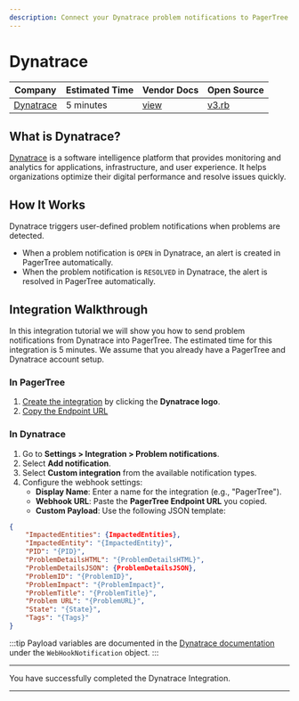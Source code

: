 ```yaml
---
description: Connect your Dynatrace problem notifications to PagerTree.
---
```


# Dynatrace

| Company                             | Estimated Time | Vendor Docs                                     | Open Source                                                                                                                 |
| ----------------------------------- | -------------- | ----------------------------------------------- | --------------------------------------------------------------------------------------------------------------------------- |
| [Dynatrace](https://www.dynatrace.com/) | 5 minutes      | [view](https://docs.dynatrace.com/docs/analyze-explore-automate/notifications-and-alerting/problem-notifications/webhook-integration) | [v3.rb](https://github.com/PagerTree/pager_tree-integrations/blob/main/app/models/pager_tree/integrations/dynatrace/v3.rb) |

## What is Dynatrace?

[Dynatrace](https://www.dynatrace.com/) is a software intelligence platform that provides monitoring and analytics for applications, infrastructure, and user experience. It helps organizations optimize their digital performance and resolve issues quickly.

## How It Works

Dynatrace triggers user-defined problem notifications when problems are detected.

* When a problem notification is `OPEN` in Dynatrace, an alert is created in PagerTree automatically.
* When the problem notification is `RESOLVED` in Dynatrace, the alert is resolved in PagerTree automatically.

## Integration Walkthrough

In this integration tutorial we will show you how to send problem notifications from Dynatrace into PagerTree. The estimated time for this integration is 5 minutes. We assume that you already have a PagerTree and Dynatrace account setup.

### In PagerTree

1. [Create the integration](introduction.md#create-an-integration) by clicking the **Dynatrace logo**.
2. [Copy the Endpoint URL](introduction.md#copy-the-endpoint-url)

### In Dynatrace

1. Go to **Settings > Integration > Problem notifications**.
2. Select **Add notification**.
3. Select **Custom integration** from the available notification types.
4. Configure the webhook settings:
   - **Display Name**: Enter a name for the integration (e.g., "PagerTree").
   - **Webhook URL**: Paste the **PagerTree Endpoint URL** you copied.
   - **Custom Payload**: Use the following JSON template:

```json
{
    "ImpactedEntities": {ImpactedEntities},
    "ImpactedEntity": "{ImpactedEntity}",
    "PID": "{PID}",
    "ProblemDetailsHTML": "{ProblemDetailsHTML}",
    "ProblemDetailsJSON": {ProblemDetailsJSON},
    "ProblemID": "{ProblemID}",
    "ProblemImpact": "{ProblemImpact}",
    "ProblemTitle": "{ProblemTitle}",
    "Problem URL": "{ProblemURL}",
    "State": "{State}",
    "Tags": "{Tags}"
}
```

:::tip
Payload variables are documented in the [Dynatrace documentation](https://docs.dynatrace.com/docs/discover-dynatrace/references/dynatrace-api/environment-api/settings/schemas/builtin-problem-notifications) under the `WebHookNotification` object.
:::

***

You have successfully completed the Dynatrace Integration.

***
